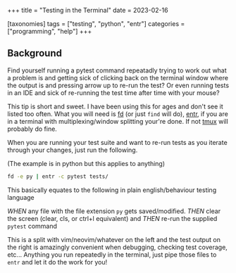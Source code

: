 +++
title = "Testing in the Terminal"
date = 2023-02-16

[taxonomies]
tags = ["testing", "python", "entr"]
categories = ["programming", "help"]
+++

## Background

Find yourself running a pytest command repeatadly trying to work out
what a problem is and getting sick of clicking back on the terminal
window where the output is and pressing arrow up to re-run the test?
Or even running tests in an IDE and sick of re-running the test
time after time with your mouse?

<!-- more -->

This tip is short and sweet. I have been using this for ages and don't
see it listed too often. What you will need is [fd](https://github.com/sharkdp/fd)
 (or just `find` will do), [entr](https://eradman.com/entrproject/),
 if you are in a terminal with multiplexing/window splitting your're done. If not
 [tmux](https://github.com/tmux/tmux/wiki) will probably do fine.

When you are running your test suite and want to re-run tests as you iterate through
your changes, just run the following.

(The example is in python but this applies to anything)

```bash
fd -e py | entr -c pytest tests/
```

This basically equates to the following in plain english/behaviour testing language

_WHEN_ any file with the file extension `py` gets saved/modified.
_THEN_ clear the screen (clear, cls, or ctrl+l equivalent) and
_THEN_ re-run the supplied `pytest` command

This is a split with vim/neovim/whatever on the left and the test output on the right
is amazingly convenient when debugging, checking test coverage, etc...
Anything you run repeatedly in the terminal, just pipe those files to `entr` and 
let it do the work for you!